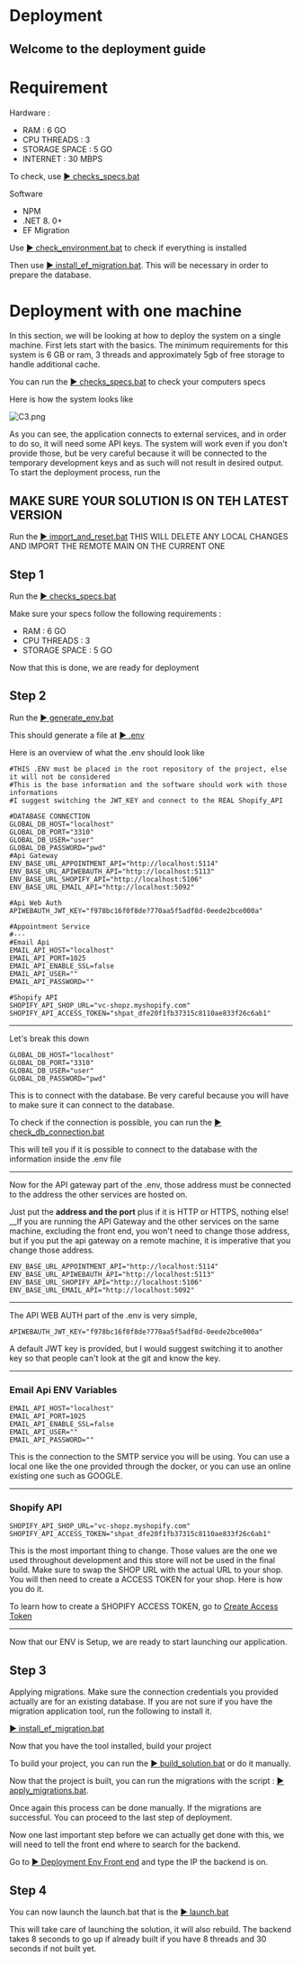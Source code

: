 # Deployment
## Welcome to the deployment guide
# Requirement
Hardware :
- RAM : 6 GO
- CPU THREADS : 3
- STORAGE SPACE : 5 GO
- INTERNET : 30 MBPS

To check, use
[▶ checks_specs.bat](./Windows/check_specs.bat)

Software
- NPM
- .NET 8. 0+
- EF Migration

Use [▶ check_environment.bat](./Windows/check_environment.bat) to check if everything is installed

Then use [▶ install_ef_migration.bat](./Windows/install_ef_migration.bat). This will be necessary in order to prepare the database.


# Deployment with one machine
In this section, we will be looking at how to deploy the system on a single machine. First lets start with the basics. 
The minimum requirements for this system is 6 GB or ram, 3 threads and approximately 5gb of free storage to handle additional cache.

You can run the [▶ checks_specs.bat](./Windows/check_specs.bat) to check your computers specs

Here is how the system looks like

![C3.png](Images/C3.png)

As you can see, the application connects to external services, and in order to do so, it will need some API keys.
The system will work even if you don't provide those, but be very careful because it will be connected to the temporary development keys and as such will not result in desired output.
To start the deployment process, run the

## MAKE SURE YOUR SOLUTION IS ON TEH LATEST VERSION

Run the [▶ import_and_reset.bat](../import_and_reset.bat)
THIS WILL DELETE ANY LOCAL CHANGES AND IMPORT THE REMOTE MAIN ON THE CURRENT ONE

## Step 1
Run the [▶ checks_specs.bat](./Windows/check_specs.bat)

Make sure your specs follow the following requirements : 
- RAM : 6 GO
- CPU THREADS : 3
- STORAGE SPACE : 5 GO



Now that this is done, we are ready for deployment
## Step 2
Run the [▶ generate_env.bat](./Windows/generate_env.bat)

This should generate a file at [▶ .env](../.env)

Here is an overview of what the .env should look like

```dotenv
#THIS .ENV must be placed in the root repository of the project, else it will not be considered
#This is the base information and the software should work with those informations
#I suggest switching the JWT_KEY and connect to the REAL Shopify_API

#DATABASE CONNECTION
GLOBAL_DB_HOST="localhost"
GLOBAL_DB_PORT="3310"
GLOBAL_DB_USER="user"
GLOBAL_DB_PASSWORD="pwd"
#Api Gateway
ENV_BASE_URL_APPOINTMENT_API="http://localhost:5114"
ENV_BASE_URL_APIWEBAUTH_API="http://localhost:5113"
ENV_BASE_URL_SHOPIFY_API="http://localhost:5106"
ENV_BASE_URL_EMAIL_API="http://localhost:5092"

#Api Web Auth
APIWEBAUTH_JWT_KEY="f978bc16f0f8de?770aa5f5adf8d-0eede2bce000a"

#Appointment Service
#---
#Email Api
EMAIL_API_HOST="localhost"
EMAIL_API_PORT=1025
EMAIL_API_ENABLE_SSL=false
EMAIL_API_USER=""
EMAIL_API_PASSWORD=""

#Shopify API
SHOPIFY_API_SHOP_URL="vc-shopz.myshopify.com"
SHOPIFY_API_ACCESS_TOKEN="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"
```
---

Let's break this down
```dotenv
GLOBAL_DB_HOST="localhost"
GLOBAL_DB_PORT="3310"
GLOBAL_DB_USER="user"
GLOBAL_DB_PASSWORD="pwd"
```
This is to connect with the database. Be very careful because you will have to make sure it can connect to the database.

To check if the connection is possible, you can run the [▶ check_db_connection.bat](./Windows/check_db_connection.bat)

This will tell you if it is possible to connect to the database with the information inside the .env file

---

Now for the API gateway part of the .env, those address must be connected to the address the other services are hosted on. 

Just put the __**address and the port**__ plus if it is HTTP or HTTPS, nothing else!
__If you are running the API Gateway and the other services on the same machine, excluding the front end, you won't need to change those address, but if you put the api gateway on a remote machine, it is imperative that you change those address.
```dotenv
ENV_BASE_URL_APPOINTMENT_API="http://localhost:5114"
ENV_BASE_URL_APIWEBAUTH_API="http://localhost:5113"
ENV_BASE_URL_SHOPIFY_API="http://localhost:5106"
ENV_BASE_URL_EMAIL_API="http://localhost:5092"
```

---

The API WEB AUTH part of the .env is very simple,
```dotenv
APIWEBAUTH_JWT_KEY="f978bc16f0f8de?770aa5f5adf8d-0eede2bce000a"
```

A default JWT key is provided, but I would suggest switching it to another key so that people can't look at the git and know the key.

---

### Email Api ENV Variables
```dotenv
EMAIL_API_HOST="localhost"
EMAIL_API_PORT=1025
EMAIL_API_ENABLE_SSL=false
EMAIL_API_USER=""
EMAIL_API_PASSWORD=""
```
This is the connection to the SMTP service you will be using. You can use a local one like the one provided through the docker, or you can use an online existing one such as GOOGLE.

---

### Shopify API
```dotenv
SHOPIFY_API_SHOP_URL="vc-shopz.myshopify.com"
SHOPIFY_API_ACCESS_TOKEN="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"
```
This is the most important thing to change. Those values are the one we used throughout development and this store will not be used in the final build.
Make sure to swap the SHOP URL with the actual URL to your shop.
You will then need to create a ACCESS TOKEN for your shop. Here is how you do it.

To learn how to create a SHOPIFY ACCESS TOKEN, go to [Create Access Token](./ShopifySetup.md#accesstoken)

---

Now that our ENV is Setup, we are ready to start launching our application.

## Step 3
Applying migrations.
Make sure the connection credentials you provided actually are for an existing database.
If you are not sure if you have the migration application tool, run the following to install it.

[▶ install_ef_migration.bat](./Windows/install_ef_migration.bat)


Now that you have the tool installed, build your project

To build your project, you can run the [▶ build_solution.bat](./Windows/build_solution.bat) or do it manually.

Now that the project is built, you can run the migrations with the script :  [▶ apply_migrations.bat](./Windows/apply_migrations.bat).

Once again this process can be done manually. If the migrations are successful. You can proceed to the last step of deployment.

Now one last important step before we can actually get done with this, we will need to tell the front end where to search for the backend.

Go to [▶ Deployment Env Front end](../front-end/.env.production) and type the IP the backend is on.

## Step 4

You can now launch the launch.bat that is the [▶ launch.bat](../launch.bat)

This will take care of launching the solution, it will also rebuild. The backend takes 8 seconds to go up if already built if you have 8 threads and 30 seconds if not built yet.




